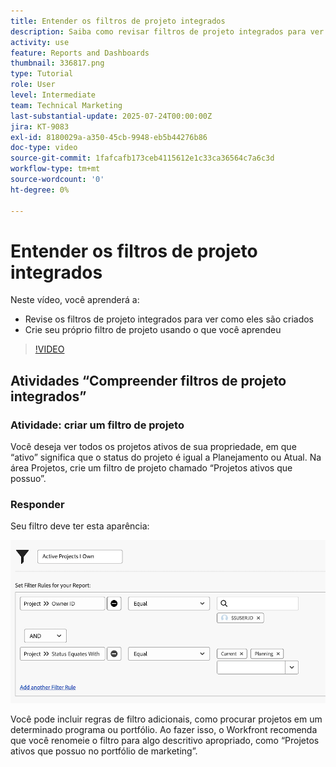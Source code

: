 ```yaml
---
title: Entender os filtros de projeto integrados
description: Saiba como revisar filtros de projeto integrados para ver como eles são criados e criar seu próprio filtro de projeto no Workfront.
activity: use
feature: Reports and Dashboards
thumbnail: 336817.png
type: Tutorial
role: User
level: Intermediate
team: Technical Marketing
last-substantial-update: 2025-07-24T00:00:00Z
jira: KT-9083
exl-id: 8180029a-a350-45cb-9948-eb5b44276b86
doc-type: video
source-git-commit: 1fafcafb173ceb4115612e1c33ca36564c7a6c3d
workflow-type: tm+mt
source-wordcount: '0'
ht-degree: 0%

---
```


# Entender os filtros de projeto integrados

Neste vídeo, você aprenderá a:

* Revise os filtros de projeto integrados para ver como eles são criados
* Crie seu próprio filtro de projeto usando o que você aprendeu

>[!VIDEO](https://video.tv.adobe.com/v/3413829/?quality=12&learn=on&captions=por_br)

## Atividades “Compreender filtros de projeto integrados”


### Atividade: criar um filtro de projeto

Você deseja ver todos os projetos ativos de sua propriedade, em que “ativo” significa que o status do projeto é igual a Planejamento ou Atual. Na área Projetos, crie um filtro de projeto chamado “Projetos ativos que possuo”.

### Responder

Seu filtro deve ter esta aparência:

![Uma imagem da tela para criar um filtro de projeto](assets/opening-built-in-project-filters-1.png)

Você pode incluir regras de filtro adicionais, como procurar projetos em um determinado programa ou portfólio. Ao fazer isso, o Workfront recomenda que você renomeie o filtro para algo descritivo apropriado, como “Projetos ativos que possuo no portfólio de marketing”.
